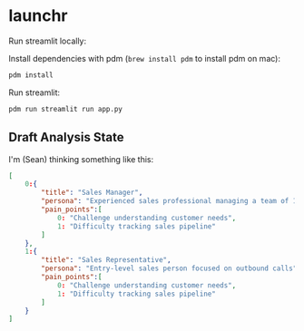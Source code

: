 # launchr

Run streamlit locally:

Install dependencies with pdm (`brew install pdm` to install pdm on mac):

```bash
pdm install
```

Run streamlit:

```bash
pdm run streamlit run app.py
```

## Draft Analysis State

I'm (Sean) thinking something like this:

```json
[
    0:{
        "title": "Sales Manager",
        "persona": "Experienced sales professional managing a team of 10",
        "pain_points":[
            0: "Challenge understanding customer needs",
            1: "Difficulty tracking sales pipeline"
        ]
    },
    1:{
        "title": "Sales Representative",
        "persona": "Entry-level sales person focused on outbound calls",
        "pain_points":[
            0: "Challenge understanding customer needs",
            1: "Difficulty tracking sales pipeline"
        ]
    }
]
```
